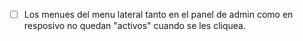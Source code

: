 - [ ] Los menues del menu lateral tanto en el panel de admin como en resposivo no quedan "activos" cuando se les cliquea.

